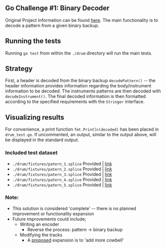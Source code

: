 [//]: # (Image References)
[image_0]: ./misc/go_challenge_01_overview.png

## Go Challenge #1: Binary Decoder
Original Project Information can be found [here](http://golang-challenge.org/go-challenge1/). The main functionality is to decode a pattern from a given binary backup.

## Running the tests
Running `go test` from within the `./drum` directory will run the main tests.

## Strategy
First, a header is decoded from the binary backup `decodePattern()` -- the header information provides information regarding the body/instrument information to be decoded. The instruments patterns are then decoded with `decodeInstrument()`.  The final decoded information is then formatted according to the specified requirements with the `Stringer` interface.

## Visualizing results
For convenience, a print function `fmt.Println(decoded)` has been placed in `drum_test.go`. If uncommented, an output, similar to the output above, will be displayed in the standard output.

### Included test dataset
* `./drum/fixtures/patern_1.splice` Provided | [link](http://golang-challenge.org/go-challenge1/)
* `./drum/fixtures/patern_2.splice` Provided | [link](http://golang-challenge.org/go-challenge1/)
* `./drum/fixtures/patern_3.splice` Provided | [link](http://golang-challenge.org/go-challenge1/)
* `./drum/fixtures/patern_4.splice` Provided | [link](http://golang-challenge.org/go-challenge1/)
* `./drum/fixtures/patern_5.splice` Provided | [link](http://golang-challenge.org/go-challenge1/)

### Note:
- This solution is considered 'complete' -- there is no planned improvement or functionality expansion
- Future improvements could include;
    - Writing an encoder
        - Reverse the process: pattern -> binary backup
    - Modifying the tracks 
        - A [proposed](http://golang-challenge.org/go-challenge1/) expansion is to 'add more cowbell'
